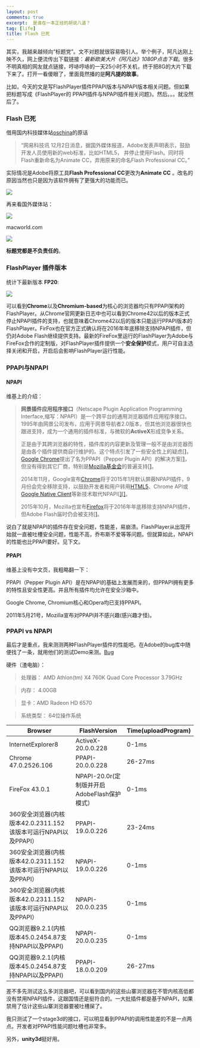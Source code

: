 ```yaml
---
layout: post
comments: true
excerpt:  是谁在一本正经的胡说八道？
tag: [life]
title: Flash 已死
---
```


其实，我越来越倾向“标题党”。文不对题就很容易吸引人。举个例子，阿凡达刚上映不久，网上便流传出下载链接：*最新欧美大片《阿凡达》1080P点击下载*。很多不明真相的网友就点链接，哼哧哼哧的一天25小时不关机，终于把8G的大片下载下来了。打开一看傻眼了，里面竟然播的是**阿凡提的故事**。

比如，今天的文是写FlashPlayer插件PPAPI版本与NPAPI版本相关问题。但如果把标题写成《FlashPlayer的 PPAPI插件与NPAPI插件相关问题》。然后。。。就没然后了。

### Flash 已死

借用国内科技媒体站[oschina](http://www.oschina.net/news/68582/flash-dead)的原话

> “网易科技讯 12月2日消息，据国外媒体报道，Adobe发表声明表示，鼓励开发人员使用新的web标准，比如HTML5， 并停止使用Flash。同时将Flash重新命名为Animate CC，弃用原来的命名Flash Professional CC。”

实际情况是Adobe将原工具**Flash Professional CC**更改为**Animate CC** 。改名的原因当然也只是因为该软件拥有了更强大的功能而已。

![](../images/flash_dead.jpg)

再来看国外媒体站：

![](../images/flash_no_dead01.jpg)

macworld.com

![](../images/flash_no_dead02.jpg)

**标题党都是不负责任的**。

### FlashPlayer 插件版本

统计下最新版本 **FP20**:

![](../images/flash_player.jpg)

可以看到**Chrome**以及**Chromium-based**为核心的浏览器均只有PPAPI架构的FlashPlayer。从Chrome官网更新日志中也可以看到Chrome42以后的版本正式停止NPAPI插件的支持，也就意味着Chrome42以后的版本只能运行PPAPI版本的FlashPlayer。FirFox也在官方正式确认将在2016年年底移除支持NPAPI插件，但仍对Adobe Flash继续提供支持。最新的FireFox里运行的FlashPlayer为Adobe与FireFox合作的定制版，对FlashPlayer插件提供一个**安全保护**模式，用户可自主选择关闭和开启，开启后会影响FlashPlayer运行性能。

### PPAPI与NPAPI

#### NPAPI

维基上的介绍：

> **网景插件应用程序接口**（Netscape Plugin Application Programming Interface,缩写：NPAPI）是一个跨平台的通用浏览器插件应用程序接口。1995年由网景公司发布，应用于网景导航者2.0版本，但其他浏览器很快也跟进支持，成为一个通用的插件标准，与微软的**ActiveX**形成竞争关系。
> 
> 正是由于其跨浏览器的特性，插件库的内容更新及管理一般不是由浏览器而是由各个插件提供商自行维护的。这个特点引发了一些安全性上的疑虑[[\]](https://zh.wikipedia.org/wiki/NPAPI#cite_note-2)，[Google Chrome](https://zh.wikipedia.org/wiki/Google_Chrome)提出了名为PPAPI（Pepper Plugin API）的解决方案[[\]](https://zh.wikipedia.org/wiki/NPAPI#cite_note-3)，但没有得到其它厂商，特别是[Mozilla基金会](https://zh.wikipedia.org/wiki/Mozilla%E5%9F%BA%E9%87%91%E6%9C%83)的普遍支持[[\]](https://zh.wikipedia.org/wiki/NPAPI#cite_note-4)。
> 
> 2014年11月，Google宣布[Chrome](https://zh.wikipedia.org/wiki/Chrome)将于2015年1月默认屏蔽NPAPI插件，9月份会完全移除支持，以鼓励开发者和用户转用[HTML5](https://zh.wikipedia.org/wiki/HTML5)、Chrome API或[Google Native Client](https://zh.wikipedia.org/wiki/Google_Native_Client)等新技术取代NPAPI[[\]](https://zh.wikipedia.org/wiki/NPAPI#cite_note-5)[[\]](https://zh.wikipedia.org/wiki/NPAPI#cite_note-6)。
> 
> 2015年10月，Mozilla也宣布[Firefox](https://zh.wikipedia.org/wiki/Firefox)将于2016年年底移除支持NPAPI插件，但Adobe Flash届时仍会被支持[[\]](https://zh.wikipedia.org/wiki/NPAPI#cite_note-7)。

说白了就是NPAPI的插件存在安全问题，性能差，易崩溃。FlashPlayer从出现开始就一直被吐槽安全问题，性能不高，乔布斯不爱等等问题。但就算如此，NPAPI的性能也比PPAPI要好。见下文。

#### PPAPI

维基上没有中文页，我粗略翻一下：

PPAPI（Pepper Plugin API）是在NPAPI的基础上发展而来的，但PPAPI拥有更多的特性且安全性更高。并且所有插件均允许在安全沙箱中。

Google Chrome, Chromium核心和Opera均已支持PPAPI。

2011年5月21号，Mozilla宣布对PPAPI并不感兴趣(感兴趣才怪)。

### PPAPI vs NPAPI

最后才是重点，我来测测两种FlashPlayer插件的性能吧。在Adobe的bug库中随便找了一条，就用他们的测试Demo来测。[Bug](https://bugbase.adobe.com/index.cfm?event=bug&id=3934097)

硬件（渣电脑）：

> 处理器： AMD Athlon(tm) X4 760K Quad Core Processor 3.79GHz


> 内存： 4.00GB


> 显卡：AMD Radeon HD 6570


> 系统类型： 64位操作系统

| Browser                                  | FlashVersion                      | Time(uploadProgram) |
| ---------------------------------------- | --------------------------------- | ------------------- |
| InternetExplorer8                        | ActiveX-20.0.0.228                | 0-1ms               |
| Chrome 47.0.2526.106                     | PPAPI-20.0.0.228                  | 26-27ms             |
| FireFox 43.0.1                           | NPAPI-20.0r(定制版并开启AdobeFlash保护模式） | 0-1ms               |
| 360安全浏览器(内核版本42.0.2311.152该版本可运行NPAPI以及PPAPI） | PPAPI-19.0.0.226                  | 23-24ms             |
| 360安全浏览器(内核版本42.0.2311.152该版本可运行NPAPI以及PPAPI） | NPAPI-19.0.0.226                  | 0-1ms               |
| 360安全浏览器(内核版本42.0.2311.152该版本可运行NPAPI以及PPAPI） | NPAPI-20.0.0.235                  | 0-1ms               |
| QQ浏览器9.2.1(内核版本45.0.2454.87支持NPAPI以及PPAPI) | NPAPI-20.0.0.235                  | 0-1ms               |
| QQ浏览器9.2.1(内核版本45.0.2454.87支持NPAPI以及PPAPI) | PPAPI-18.0.0.209                  | 26-27ms             |

差不多先测试这么多浏览器吧，可以看到国内的这些山寨浏览器在不管内核高低都没有禁用NPAPI插件，这跟国情还是挺符合的。一大批插件都是基于NPAPI，如果禁用了估计这些山寨浏览器要被吐槽屎了。

我只测试了一个stage3d的接口，可以明显看到PPAPI的调用性能差的不是一点两点。开发者对PPAPI性能问题吐槽也非常多。

另外，**unity3d**挺好用。